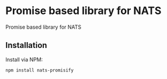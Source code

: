 
# Promise based library for NATS
Promise based library for NATS

## Installation
Install via NPM:

```bash
npm install nats-promisify

```